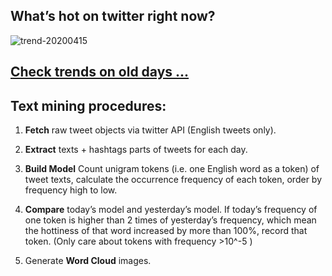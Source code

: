 ## What’s hot on twitter right now?

![trend-20200415][wordcloud]

[wordcloud]: https://raw.githubusercontent.com/xdqc/tweet-trend-everyday/master/word-cloud/trend-20200415.png?token=AF5V4P7ADR6KQBZ4CEDTNIK6AXRMU "trend-20200415"

## [Check trends on old days ...](https://github.com/xdqc/tweet-trend-everyday/tree/master/word-cloud)

## Text mining procedures:

1. **Fetch** raw tweet objects via twitter API (English tweets only).

2. **Extract** texts + hashtags parts of tweets for each day.

3. **Build Model** Count unigram tokens (i.e. one English word as a token) of tweet texts, calculate the occurrence frequency of each token, order by frequency high to low.

4. **Compare** today’s model and yesterday’s model. If today’s frequency of one token is higher than 2 times of yesterday’s frequency, which mean the hottiness of that word increased by more than 100%, record that token. (Only care about tokens with frequency >10^-5 )

5. Generate **Word Cloud** images.
